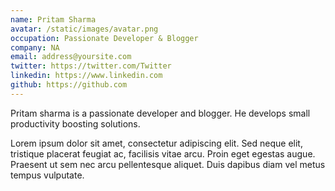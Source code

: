 ```yaml
---
name: Pritam Sharma
avatar: /static/images/avatar.png
occupation: Passionate Developer & Blogger
company: NA
email: address@yoursite.com
twitter: https://twitter.com/Twitter
linkedin: https://www.linkedin.com
github: https://github.com
---
```


Pritam sharma is a passionate developer and blogger. He develops small productivity boosting solutions.

Lorem ipsum dolor sit amet, consectetur adipiscing elit. Sed neque elit, tristique placerat feugiat ac, facilisis vitae arcu. Proin eget egestas augue. Praesent ut sem nec arcu pellentesque aliquet. Duis dapibus diam vel metus tempus vulputate.
